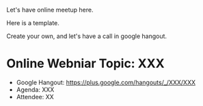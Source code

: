 Let's have online meetup here.

Here is a template.

Create your own, and let's have a call in google hangout.

# Online Webniar Topic: XXX
- Google Hangout: https://plus.google.com/hangouts/_/XXX/XXX
- Agenda: XXX
- Attendee: XX
